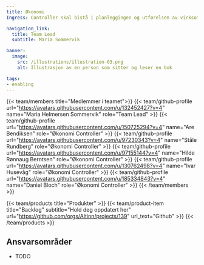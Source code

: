 ```yaml
---
title: Økonomi
Ingress: Controller skal bistå i planleggingen og utførelsen av virksomhetsstyringen i avdelingen. Det består blant annet i å bistå i VP- og budsjettrevisjoner og etablere metoder/metodikk for kontroll og generell oppfølging av økonomien i avdelingen.

navigation_link:
  title: Team Lead
  subtitle: Maria Sommervik

banner:
  image:
    src: /illustrations/illustration-03.png
    alt: Illustrasjon av en person som sitter og leser en bok

tags:
- enabling
---
```


{{< team/members title="Medlemmer i teamet">}}
{{< team/github-profile url="https://avatars.githubusercontent.com/u/132452427?v=4" name="Maria Helmersen Sommervik" role="Team Lead" >}}
{{< team/github-profile url="https://avatars.githubusercontent.com/u/150725294?v=4" name="Are Bendiksen" role="Økonomi Controller" >}}
{{< team/github-profile url="https://avatars.githubusercontent.com/u/97230343?v=4" name="Ståle Rundberg" role="Økonomi Controller" >}}
{{< team/github-profile url="https://avatars.githubusercontent.com/u/97155144?v=4" name="Hilde Rønnaug Berntsen" role="Økonomi Controller" >}}
{{< team/github-profile url="https://avatars.githubusercontent.com/u/130762498?v=4" name="Ivar Husevåg" role="Økonomi Controller" >}}
{{< team/github-profile url="https://avatars.githubusercontent.com/u/185334843?v=4" name="Daniel Bloch" role="Økonomi Controller" >}}
{{< /team/members >}}

{{< team/products title="Produkter" >}}
{{< team/product-item title="Backlog" subtitle="Hold deg oppdatert her" url="https://github.com/orgs/Altinn/projects/139" url_text="Github" >}}
{{< /team/products >}}


## Ansvarsområder

- TODO
